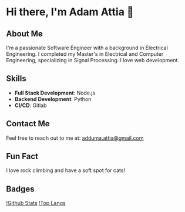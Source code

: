 # Hi there, I'm Adam Attia 👋

## About Me

I'm a passionate Software Engineer with a background in Electrical Engineering. I completed my Master's in Electrical and Computer Engineering, specializing in Signal Processing. I love web development.

## Skills

- **Full Stack Development**: Node.js
- **Backend Development**: Python
- **CI/CD**: Gitlab

## Contact Me

Feel free to reach out to me at: adduma.attia@gmail.com

## Fun Fact

I love rock climbing and have a soft spot for cats!

## Badges

[!Github Stats](https://github-readme-stats.vercel.app/api?username=attiaa1&show_icons=true&theme=radical)
[!Top Langs](https://github-readme-stats.vercel.app/api/top-langs/?username=attiaa1&layout=compact&theme=radical)
